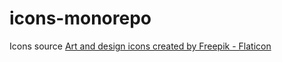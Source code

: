 # icons-monorepo

Icons source
<a href="https://www.flaticon.com/free-icons/art-and-design" title="art and design icons">Art and design icons created by Freepik - Flaticon</a>
